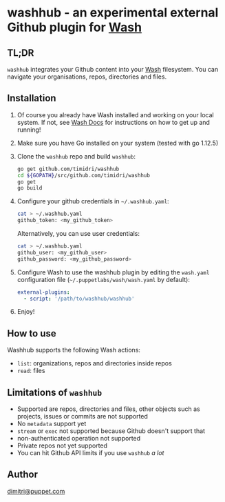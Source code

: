 # washhub - an experimental external Github plugin for [Wash](https://puppetlabs.github.io/wash/)

## TL;DR

`washhub` integrates your Github content into your [Wash](https://puppetlabs.github.io/wash/) filesystem.
You can navigate your organisations, repos, directories and files.

## Installation

1. Of course you already have Wash installed and working on your local system. If not, see [Wash Docs](https://puppetlabs.github.io/wash/) for instructions on how to get up and running!
1. Make sure you have Go installed on your system (tested with go 1.12.5)
1. Clone the `washhub` repo and build `washhub`:

    ```bash
    go get github.com/timidri/washhub
    cd ${GOPATH}/src/github.com/timidri/washhub
    go get
    go build
    ```

1. Configure your github credentials in `~/.washhub.yaml`:

    ```bash
    cat > ~/.washhub.yaml
    github_token: <my_github_token>
    ```

    Alternatively, you can use user credentials:

    ```bash
    cat > ~/.washhub.yaml
    github_user: <my_github_user>
    github_password: <my_github_password>
    ```

1. Configure Wash to use the washhub plugin by editing the `wash.yaml` configuration file (`~/.puppetlabs/wash/wash.yaml` by default):

    ```yaml
    external-plugins:
      - script: '/path/to/washhub/washhub'
    ```

1. Enjoy!

## How to use

Washhub supports the following Wash actions:

* `list`: organizations, repos and directories inside repos
* `read`: files

## Limitations of `washhub`

* Supported are repos, directories and files, other objects such as projects, issues or commits are not supported
* No `metadata` support yet
* `stream` or `exec` not supported because Github doesn't support that
* non-authenticated operation not supported
* Private repos not yet supported
* You can hit Github API limits if you use `washhub` _a lot_
  
## Author

dimitri@puppet.com
